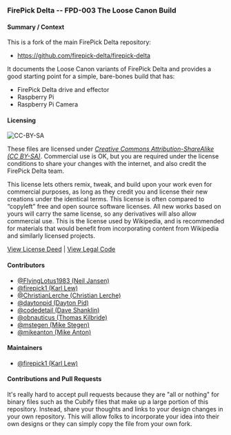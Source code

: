### FirePick Delta -- FPD-003 The Loose Canon Build

#### Summary / Context

This is a fork of the main FirePick Delta repository:
* https://github.com/firepick-delta/firepick-delta

It documents the Loose Canon variants of FirePick Delta and provides a good starting point for a simple, bare-bones build that has:

* FirePick Delta drive and effector
* Raspberry Pi
* Raspberry Pi Camera

#### Licensing

![CC-BY-SA](http://upload.wikimedia.org/wikipedia/commons/thumb/d/d0/CC-BY-SA_icon.svg/320px-CC-BY-SA_icon.svg.png)

These files are licensed under [*Creative Commons Attribution-ShareAlike (CC BY-SA)*](https://creativecommons.org/licenses/by-sa/4.0/legalcode).  Commercial use is OK, but you are required under the license conditions to share your changes with the internet, and also credit the FirePick Delta team.


This license lets others remix, tweak, and build upon your work even for commercial purposes, as long as they credit you and license their new creations under the identical terms. This license is often compared to “copyleft” free and open source software licenses. All new works based on yours will carry the same license, so any derivatives will also allow commercial use. This is the license used by Wikipedia, and is recommended for materials that would benefit from incorporating content from Wikipedia and similarly licensed projects. 

[View License Deed](http://creativecommons.org/licenses/by-sa/4.0/) | [View Legal Code](https://creativecommons.org/licenses/by-sa/4.0/legalcode)

#### Contributors
* [@FlyingLotus1983 (Neil Jansen)](https://github.com/FlyingLotus1983)
* [@firepick1 (Karl Lew)](https://github.com/firepick1)
* [@ChristianLerche (Christian Lerche)](https://github.com/ChristianLerche)
* [@daytonpid (Dayton Pid)](https://github.com/daytonpid)
* [@codedetail (Dave Shanklin)](https://github.com/codedetail)
* [@obnauticus (Thomas Kilbride)](https://github.com/obnauticus)
* [@mstegen (Mike Stegen)](https://github.com/mstegen)
* [@mikeanton (Mike Anton)](https://github.com/mikeanton)

#### Maintainers
* [@firepick1 (Karl Lew)](https://github.com/firepick1)

#### Contributions and Pull Requests
It's really hard to accept pull requests because they are "all or nothing" for binary files such 
as the Cubify files that make up a large portion of this repository. 
Instead, share your thoughts and links to your design changes in your own repository.
This will allow folks to incorporate your idea into their own designs or they can simply copy the file
from your own fork.
